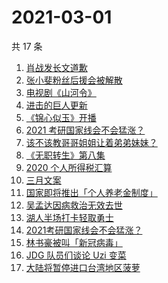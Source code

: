 # 2021-03-01

共 17 条

<!-- BEGIN -->
<!-- 最后更新时间 Mon Mar 01 2021 23:04:18 GMT+0800 (CST) -->

1. [肖战发长文道歉](https://www.zhihu.com/search?q=肖战)
2. [张小斐粉丝后援会被解散](https://www.zhihu.com/search?q=张小斐)
3. [电视剧《山河令》](https://www.zhihu.com/search?q=山河令)
4. [进击的巨人更新](https://www.zhihu.com/search?q=进击的巨人)
5. [《锦心似玉》开播](https://www.zhihu.com/search?q=锦心似玉)
6. [2021 考研国家线会不会猛涨？](https://www.zhihu.com/search?q=考研国家线)
7. [该不该教哥哥姐姐让着弟弟妹妹？](https://www.zhihu.com/search?q=奇葩说)
8. [《无职转生》第八集](https://www.zhihu.com/search?q=无职转生)
9. [2020 个人所得税汇算](https://www.zhihu.com/search?q=个人所得税)
10. [三月文案](https://www.zhihu.com/search?q=三月文案)
11. [国家即将推出「个人养老金制度」](https://www.zhihu.com/search?q=养老金)
12. [吴孟达因病救治无效去世](https://www.zhihu.com/search?q=吴孟达)
13. [湖人半场打卡轻取勇士](https://www.zhihu.com/search?q=湖人)
14. [2021考研国家线会不会猛涨？](https://www.zhihu.com/search?q=考研国家线)
15. [林书豪被叫「新冠病毒」](https://www.zhihu.com/search?q=林书豪)
16. [JDG 队员们谈论 Uzi 变菜](https://www.zhihu.com/search?q=uzi变菜)
17. [大陆将暂停进口台湾地区菠萝](https://www.zhihu.com/search?q=暂停进口菠萝)

<!-- END -->
